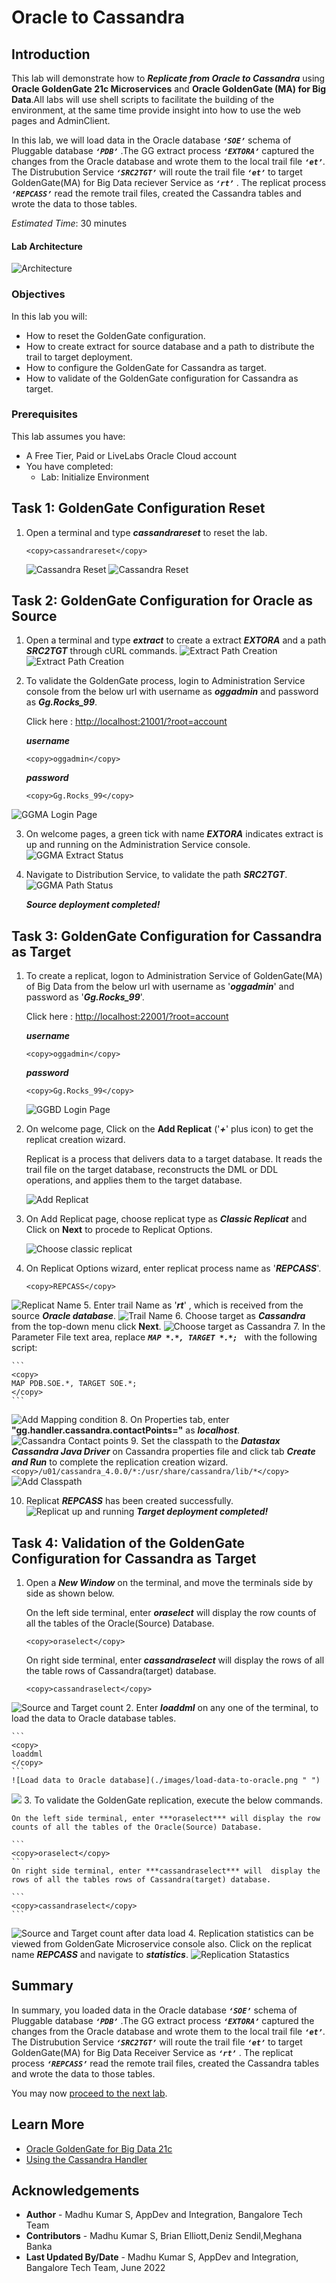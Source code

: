 #  Oracle to Cassandra

## Introduction

This lab will demonstrate how to  ***Replicate from  Oracle to Cassandra*** using **Oracle GoldenGate 21c Microservices** and **Oracle GoldenGate (MA) for Big Data**.All labs will use shell scripts to facilitate the building of the environment, at the same time provide insight into how to use the web pages and AdminClient.

In this lab, we will load data in the Oracle database ***`‘SOE’`*** schema of Pluggable database ***`‘PDB’`*** .The GG extract process ***`‘EXTORA’`*** captured the changes from the Oracle database and wrote them to the local trail file ***`‘et’`***. The Distrubution Service ***`‘SRC2TGT’`*** will route the trail file  ***`‘et’`*** to target GoldenGate(MA) for Big Data reciever Service as ***`‘rt’`*** . The replicat process ***`‘REPCASS’`*** read the remote trail files, created the Cassandra tables and wrote the data to those tables.

*Estimated Time*:  30 minutes

#### Lab Architecture

 ![Architecture](./images/architecture.png " ")

### Objectives
In this lab you will:
-  How to reset the GoldenGate configuration.
-  How to create extract for source database and a path to distribute the trail to target deployment. 
-  How to configure the GoldenGate for Cassandra as target.
-  How to validate of the GoldenGate configuration for Cassandra as target.

### Prerequisites
This lab assumes you have:
- A Free Tier, Paid or LiveLabs Oracle Cloud account
- You have completed:
    - Lab: Initialize Environment

## Task 1: GoldenGate Configuration Reset

1.	Open  a terminal and type ***cassandrareset*** to reset the lab.

    ```
    <copy>cassandrareset</copy>
    ```
    ![Cassandra Reset](./images/cassandrareset-1.png " ")
    ![Cassandra Reset](./images/cassandrareset-2.png " ")

## Task 2: GoldenGate Configuration  for Oracle as Source
1.	Open  a terminal and type ***extract*** to create a extract ***EXTORA*** and a path ***SRC2TGT*** through cURL commands.
    ![Extract Path Creation](./images/extract.png " ")
    ![Extract Path Creation](./images/extract-path-creation.png " ")

2. To validate the GoldenGate process, login to Administration Service console from the below url with username as ***oggadmin*** and password as ***Gg.Rocks_99***.

    Click here : [http://localhost:21001/?root=account](http://localhost:21001/?root=account)


    ***username***

    ```
    <copy>oggadmin</copy>
    ```
    ***password***

    ```
    <copy>Gg.Rocks_99</copy>
    ``` 
![GGMA Login Page](./images/ggma-login-page.png " ")


3. On welcome pages, a green tick with name ***EXTORA*** indicates extract is up and running on the  Administration Service console.
        ![GGMA Extract Status](./images/ggma-extract-status.png " ")
4. Navigate to Distribution Service, to validate the path ***SRC2TGT***. 
        ![GGMA Path Status](./images/ggma-path-status.png " ")

    ***Source deployment completed!***

## Task 3: GoldenGate Configuration  for Cassandra as Target
1. To create a replicat, logon to Administration Service of GoldenGate(MA) of Big Data from the below url with username as '***oggadmin***' and password as '***Gg.Rocks_99***'. 

    Click here : [http://localhost:22001/?root=account](http://localhost:22001/?root=account)
    

    ***username***

    ```
    <copy>oggadmin</copy>
    ```
    ***password***

    ```
    <copy>Gg.Rocks_99</copy>
    ``` 

    ![GGBD Login Page](./images/ggbd-login-page.png " ")

2. On welcome page, Click on the **Add Replicat** ('***+***' plus icon) to get the replicat creation wizard.

    Replicat is a process that delivers data to a target database. It reads the trail file on the target database, reconstructs the DML or DDL operations, and applies them to the target database.

    ![Add Replicat](./images/add-replicat.png " ")

3. On Add Replicat page, choose replicat type as ***Classic Replicat*** and Click on **Next** to procede to Replicat Options.    

    ![Choose classic replicat](./images/choose-classic-replicat.png " ")
4. On Replicat Options wizard, enter replicat process name as '***REPCASS***'.

    ```
    <copy>REPCASS</copy>
    ```
![Replicat Name](./images/replicat-name.png " ")
5.  Enter trail Name as '***rt***' , which is received from the source ***Oracle database***.
![Trail Name](./images/trail-name.png " ")
6.  Choose target as ***Cassandra*** from the top-down menu click **Next**.
![Choose target as Cassandra](./images/choose-target-as-cassandra.png " ")
7. In the Parameter File text area, replace ***`MAP *.*, TARGET *.*; `*** with the following script:
    
    ```
    <copy>
    MAP PDB.SOE.*, TARGET SOE.*;
    </copy>
    ```
![Add Mapping condition](./images/add-mapping-condition.png " ")
8. On Properties tab, enter **"gg.handler.cassandra.contactPoints="** as ***localhost***.
![Cassandra Contact points](./images/cassandra-contactpoints.png " ")
9. Set the classpath to the ***Datastax Cassandra Java Driver*** on Cassandra properties file and click tab ***Create and Run*** to complete the replication creation wizard.
    ```
    <copy>/u01/cassandra_4.0.0/*:/usr/share/cassandra/lib/*</copy>
    ```
![Add Classpath](./images/add-classpath.png " ")

10. Replicat ***REPCASS*** has been created successfully.
![Replicat up and running](./images/replicat-up-and-running.png " ")
    ***Target deployment completed!***

## Task 4: Validation of the GoldenGate Configuration for Cassandra as Target

1. Open a ***New Window*** on the terminal, and move the terminals side by side as shown below.
    

    On the left side terminal, enter ***oraselect*** will display the row counts of all the tables of the Oracle(Source) Database.
    ```
    <copy>oraselect</copy>
    ```
    On right side terminal, enter ***cassandraselect*** will  display the rows of all the table rows of Cassandra(target) database.

    ```
    <copy>cassandraselect</copy>
    ```
![Source and Target count](./images/source-and-target-count.png " ")
2. Enter ***loaddml*** on any one of the terminal, to load the data to Oracle database tables.

    ```
    <copy>
    loaddml
    </copy>
    ```
    ![Load data to Oracle database](./images/load-data-to-oracle.png " ")
![](./images/lab4_18.png " ")
3. To validate the GoldenGate replication, execute the below commands.

    On the left side terminal, enter ***oraselect*** will display the row counts of all the tables of the Oracle(Source) Database.

    ```
    <copy>oraselect</copy>
    ```
    On right side terminal, enter ***cassandraselect*** will  display the rows of all the tables rows of Cassandra(target) database.

    ```
    <copy>cassandraselect</copy>
    ```
![Source and Target count after data load](./images/source-and-target-count-after-data-load.png " ")
4. Replication statistics can be viewed from GoldenGate Microservice console also. Click on the replicat name ***REPCASS*** and navigate to ***statistics***.
![Replication Statastics](./images/replication-statastics.png " ")


## Summary
In summary, you loaded data in the Oracle database ***`‘SOE’`*** schema of Pluggable database ***`‘PDB’`*** .The GG extract process ***`‘EXTORA’`*** captured the changes from the Oracle database and wrote them to the local trail file ***`‘et’`***. The Distrubution Service ***`‘SRC2TGT’`*** will route the trail file  ***`‘et’`*** to target GoldenGate(MA) for Big Data Receiver Service as ***`‘rt’`*** . The replicat process ***`‘REPCASS’`*** read the remote trail files, created the Cassandra tables and wrote the data to those tables.

You may now [proceed to the next lab](#next).

## Learn More

* [Oracle GoldenGate for Big Data 21c ](https://docs.Oracle.com/en/middleware/goldengate/big-data/21.1/index.html)
* [Using the Cassandra Handler ](https://docs.Oracle.com/en/middleware/goldengate/big-data/21.1/gadbd/using-cassandra-handler.html)
## Acknowledgements
* **Author** - Madhu Kumar S, AppDev and Integration, Bangalore Tech Team
* **Contributors** - Madhu Kumar S, Brian Elliott,Deniz Sendil,Meghana Banka 
* **Last Updated By/Date** - Madhu Kumar S, AppDev and Integration, Bangalore Tech Team, June 2022
